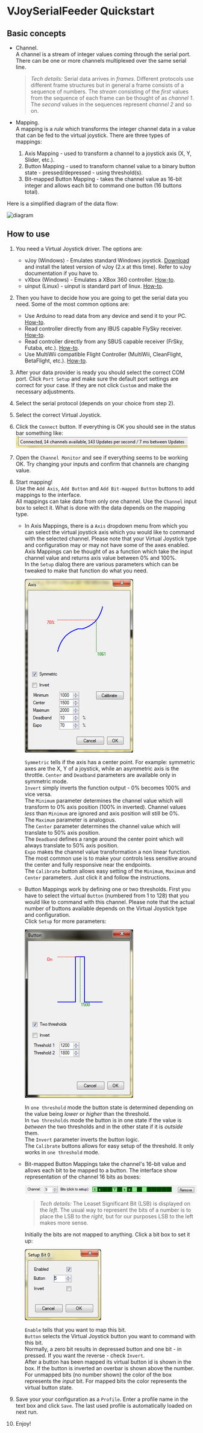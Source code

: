 # VJoySerialFeeder Quickstart #
## Basic concepts ##

* Channel.\
   A channel is a stream of integer values coming through the serial port. There can be one or more channels multiplexed over the same serial line.
   > _Tech details:_ Serial data arrives in _frames_. Different protocols use different frame structures but in general a frame consists of a sequence of numbers. The _stream_ consisting of the _first_ values from the sequence of each frame can be thought of as _channel 1_. The _second_ values in the sequences represent _channel 2_ and so on.

* Mapping.\
A mapping is a _rule_ which transforms the integer channel data in a value that can be fed to the virtual joystick. There are three types of mappings:
  1. Axis Mapping - used to transform a channel to a joystick axis (X, Y, Slider, etc.).
  2. Button Mapping - used to transform channel value to a binary button state - pressed/depressed - using threshold(s).
  3. Bit-mapped Button Mapping - takes the channel value as 16-bit integer and allows each bit to command one button (16 buttons total).

Here is a simplified diagram of the data flow:

![diagram](images/overview-diagram.png)
## How to use ##
1. You need a Virtual Joystick driver. The options are:
   * vJoy (Windows) - Emulates standard Windows joystick. [Download](https://sourceforge.net/projects/vjoystick/files/latest/download) and install the latest version of vJoy (2.x at this time). Refer to vJoy documentation if you have to.
   * vXbox (Windows) - Emulates a XBox 360 controller. [How-to](vXbox.md).
   * uinput (Linux) - uinput is standard part of linux. [How-to](uinput.md).
   
2. Then you have to decide how you are going to get the serial data you need. Some of the most common options are:
   * Use Arduino to read data from any device and send it to your PC. [How-to](docs/Arduino.md).
   * Read controller directly from any IBUS capable FlySky receiver. [How-to](docs/FlySky.md).
   * Read controller directly from any SBUS capable receiver (FrSky, Futaba, etc.). [How-to](docs/Sbus.md).
   * Use MultiWii compatible Flight Controller (MultiWii, CleanFlight, BetaFlight, etc.). [How-to](docs/MultiWii.md).

3. After your data provider is ready you should select the correct COM port. Click `Port Setup` and make sure the default port settings are correct for your case. If they are not click `Custom` and make the necessary adjustments.

4. Select the serial protocol (depends on your choice from step 2).

5. Select the correct Virtual Joystick.

6. Click the `Connect` button. If everything is OK you should see in the status bar something like:
![status](images/statusbar.png)

7. Open the `Channel Monitor` and see if everything seems to be working OK. Try changing your inputs and confirm that channels are changing value.

8. Start mapping!\
   Use the `Add Axis`,  `Add Button` and `Add Bit-mapped Button` buttons to add mappings to the interface.\
   All mappings can take data from only one channel. Use the `Channel` input box to select it. What is done with the data depends on the mapping type.
   * In Axis Mappings, there is a `Axis` dropdown menu from which you can select the virtual joystick axis which you would like to command with the selected channel. Please note that your Virtual Joystick type and configuration may or may not have some of the axes enabled.\
      Axis Mappings can be thought of as a function which take the input channel value and returns axis value between 0% and 100%.\
      In the `Setup` dialog there are various parameters which can be tweaked to make that function do what you need.
 
      ![axis-setup](images/axis-setup.png)
  
      `Symmetric` tells if the axis has a center point. For example: symmetric axes are the X, Y of a joystick, while an asymmetric axis is the throttle. `Center` and `Deadband` parameters are available only in symmetric mode.\
      `Invert` simply inverts the function output - 0% becomes 100% and vice versa.\
      The `Minimum` parameter determines the channel value which will transform to 0% axis position (100% in inverted). Channel values _less_ than `Minimum` are ignored and axis position will still be 0%.\
      The `Maximum` parameter is analogous.\
      The `Center` parameter determines the channel value which will translate to 50% axis position.\
      The `Deadband` defines a range around the center point which will always translate to 50% axis position.\
      `Expo` makes the channel value transformation a non linear function. The most common use is to make your controls less sensitive around the center and fully responsive near the endpoints.\
      The `Calibrate` button allows easy setting of the `Minimum`, `Maximum` and `Center` parameters. Just click it and follow the instructions.
  
   * Button Mappings work by defining one or two thresholds. First you have to select the virtual `Button` (numbered from 1 to 128) that you would like to command with this channel. Please note that the actual number of buttons available depends on the Virtual Joystick type and configuration.\
      Click `Setup` for more parameters:
  
      ![button-setup](images/button-setup.png)
  
      In `one threshold` mode the button state is determined depending on the value being _lower_ or _higher_ than the threshold.\
      In `two thresholds` mode the button is in one state if the value is _between_ the two thresholds and in the other state if it is _outside_ them.\
      The `Invert` parameter inverts the button logic.\
      The `Calibrate` buttons allows for easy setup of the threshold. It only works in `one threshold` mode.
  
   * Bit-mapped Button Mappings take the channel's 16-bit value and allows each bit to be mapped to a button. The interface show representation of the channel 16 bits as boxes:
  
      ![bitmap](images/bitmap.png)
  
      > _Tech details:_ The Leaset Significant Bit (LSB) is displayed on the _left_. The usual way to represent the bits of a number is to place the LSB to the _right_, but for our purposes LSB to the left makes more sense.
  
      Initially the bits are not mapped to anything. Click a bit box to set it up:
  
      ![bitmap-setup](images/bitmap-setup.png)
  
      `Enable` tells that you want to map this bit.\
      `Button` selects the Virtual Joystick button you want to command with this bit.\
      Normally, a zero bit results in depressed button and one bit - in pressed. If you want the reverse - check `Invert`.\
      After a button has been mapped its virtual button id is shown in the box. If the button is inverted an overbar is shown above the number.\
      For unmapped bits (no number shown) the color of the box represents the _input_ bit. For mapped bits the color represents the virtual button state.
  
9. Save your your configuration as a `Profile`. Enter a profile name in the text box and click `Save`. The last used profile is automatically loaded on next run.

10. Enjoy!

